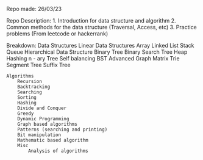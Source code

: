 Repo made: 26/03/23


Repo Description:
    1. Introduction for data structure and algorithm
    2. Common methods for the data structure (Traversal, Access, etc)
    3. Practice problems (From leetcode or hackerrank)


Breakdown:
    Data Structures
        Linear Data Structures
            Array
            Linked List
            Stack
            Queue
        Hierarchical Data Structure
            Binary Tree
            Binary Search Tree
            Heap
            Hashing
            n - ary Tree
            Self balancing BST
        Advanced
            Graph
            Matrix
            Trie
            Segment Tree
            Suffix Tree
    
    Algorithms
        Recursion
        Backtracking
        Searching
        Sorting
        Hashing
        Divide and Conquer
        Greedy
        Dynamic Programming
        Graph based algorithms
        Patterns (searching and printing)
        Bit manipulation
        Mathematic based algorithm
        Misc
            Analysis of algorithms







